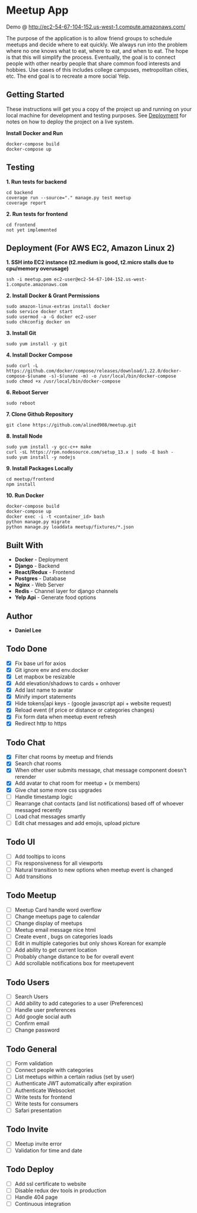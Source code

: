 # Meetup App
Demo @ http://ec2-54-67-104-152.us-west-1.compute.amazonaws.com/

The purpose of the application is to allow friend groups to schedule meetups and decide where to eat quickly.  We always run into the problem where no one knows what to eat, where to eat, and when to eat.  The hope is that this will simplify the process.  Eventually, the goal is to connect people with other nearby people that share common food interests and hobbies. Use cases of this includes college campuses, metropolitan cities, etc. The end goal is to recreate a more social Yelp.

## Getting Started
These instructions will get you a copy of the project up and running on your local machine for development and testing purposes. See [Deployment](#deployment) for notes on how to deploy the project on a live system.

**Install Docker and Run**
```
docker-compose build
docker-compose up
```

## Testing
**1. Run tests for backend**
```
cd backend
coverage run --source="." manage.py test meetup
coverage report
```
**2. Run tests for frontend**
```
cd frontend
not yet implemented
```

## Deployment (For AWS EC2, Amazon Linux 2)
**1. SSH into EC2 instance (t2.medium is good, t2.micro stalls due to cpu/memory overusage)**
``` 
ssh -i meetup.pem ec2-user@ec2-54-67-104-152.us-west-1.compute.amazonaws.com 
```
**2. Install Docker & Grant Permissions**
```
sudo amazon-linux-extras install docker
sudo service docker start
sudo usermod -a -G docker ec2-user
sudo chkconfig docker on
```
**3. Install Git**
```
sudo yum install -y git
```
**4. Install Docker Compose**
```
sudo curl -L https://github.com/docker/compose/releases/download/1.22.0/docker-compose-$(uname -s)-$(uname -m) -o /usr/local/bin/docker-compose
sudo chmod +x /usr/local/bin/docker-compose
```
**6. Reboot Server**
```
sudo reboot
```
**7. Clone Github Repository** 
```
git clone https://github.com/alined908/meetup.git
```
**8. Install Node**
```
sudo yum install -y gcc-c++ make
curl -sL https://rpm.nodesource.com/setup_13.x | sudo -E bash -
sudo yum install -y nodejs
```
**9. Install Packages Locally**
```
cd meetup/frontend
npm install
```
**10. Run Docker**
```
docker-compose build
docker-compose up
docker exec -i -t <container_id> bash
python manage.py migrate
python manage.py loaddata meetup/fixtures/*.json
```

## Built With

* **Docker** - Deployment
* **Django** - Backend
* **React/Redux** - Frontend
* **Postgres** - Database
* **Nginx** - Web Server
* **Redis** - Channel layer for django channels
* **Yelp Api** - Generate food options

## Author
* **Daniel Lee** 

## Todo Done
- [x] Fix base url for axios
- [x] Git ignore env and env.docker
- [x] Let mapbox be resizable 
- [x] Add elevation/shadows to cards + onhover
- [x] Add last name to avatar
- [x] Minify import statements
- [x] Hide tokens|api keys - (google javascript api + website request)
- [x] Reload event (if price or distance or categories changes)
- [x] Fix form data when meetup event refresh
- [x] Redirect http to https

## Todo Chat
- [x] Filter chat rooms by meetup and friends
- [x] Search chat rooms
- [x] When other user submits message, chat message component doesn't rerender
- [x] Add avatar to chat room for meetup + (x members)
- [x] Give chat some more css upgrades
- [ ] Handle timestamp logic
- [ ] Rearrange chat contacts (and list notifications) based off of whoever messaged recently
- [ ] Load chat messages smartly
- [ ] Edit chat messages and add emojis, upload picture

## Todo UI
- [ ] Add tooltips to icons
- [ ] Fix responsiveness for all viewports
- [ ] Natural transition to new options when meetup event is changed
- [ ] Add transitions

## Todo Meetup
- [ ] Meetup Card handle word overflow
- [ ] Change meetups page to calendar 
- [ ] Change display of meetups
- [ ] Meetup email message nice html
- [ ] Create event , bugs on categories loads
- [ ] Edit in multiple categories but only shows Korean for example
- [ ] Add ability to get current location
- [ ] Probably change distance to be for overall event
- [ ] Add scrollable notifications box for meetupevent 

## Todo Users
- [ ] Search Users
- [ ] Add ability to add categories to a user (Preferences)
- [ ] Handle user preferences
- [ ] Add google social auth 
- [ ] Confirm email
- [ ] Change password

## Todo General
- [ ] Form validation
- [ ] Connect people with categories
- [ ] List meetups within a certain radius (set by user)
- [ ] Authenticate JWT automatically after expiration
- [ ] Authenticate Websocket
- [ ] Write tests for frontend
- [ ] Write tests for consumers
- [ ] Safari presentation

## Todo Invite
- [ ] Meetup invite error
- [ ] Validation for time and date

## Todo Deploy
- [ ] Add ssl certificate to website
- [ ] Disable redux dev tools in production
- [ ] Handle 404 page
- [ ] Continuous integration